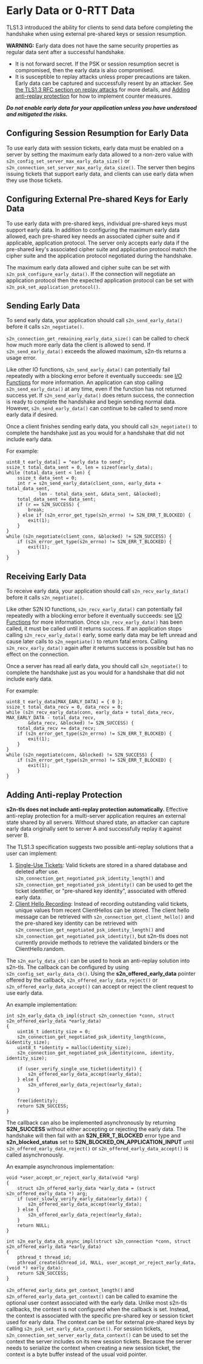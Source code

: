# Early Data or 0-RTT Data

TLS1.3 introduced the ability for clients to send data before completing the handshake when using external pre-shared keys or session resumption.

**WARNING:** Early data does not have the same security properties as regular data sent after a successful handshake.
* It is not forward secret. If the PSK or session resumption secret is compromised, then the early data is also compromised.
* It is susceptible to replay attacks unless proper precautions are taken. Early data can be captured and successfully resent by an attacker. See [the TLS1.3 RFC section on replay attacks](https://tools.ietf.org/rfc/rfc8446#appendix-E.5) for more details, and [Adding anti-replay protection](#adding-anti-replay-protection) for how to implement counter measures.

_**Do not enable early data for your application unless you have understood and mitigated the risks.**_

## Configuring Session Resumption for Early Data

To use early data with session tickets, early data must be enabled on a server by setting the maximum early data allowed to a non-zero value with `s2n_config_set_server_max_early_data_size()` or `s2n_connection_set_server_max_early_data_size()`. The server then begins issuing tickets that support early data, and clients can use early data when they use those tickets.

## Configuring External Pre-shared Keys for Early Data

To use early data with pre-shared keys, individual pre-shared keys must support early data. In addition to configuring the maximum early data allowed, each pre-shared key needs an associated cipher suite and if applicable, application protocol. The server only accepts early data if the pre-shared key's associated cipher suite and application protocol match the cipher suite and the application protocol negotiated during the handshake.

The maximum early data allowed and cipher suite can be set with `s2n_psk_configure_early_data()`. If the connection will negotiate an application protocol then the expected application protocol can be set with `s2n_psk_set_application_protocol()`.

## Sending Early Data

To send early data, your application should call `s2n_send_early_data()` before it calls `s2n_negotiate()`.

`s2n_connection_get_remaining_early_data_size()` can be called to check how much more early data the client is allowed to send. If `s2n_send_early_data()` exceeds the allowed maximum, s2n-tls returns a usage error.

Like other IO functions, `s2n_send_early_data()` can potentially fail repeatedly with a blocking error before it eventually succeeds: see [I/O Functions](./io.md) for more information. An application can stop calling `s2n_send_early_data()` at any time, even if the function has not returned success yet. If `s2n_send_early_data()` does return success, the connection is ready to complete the handshake and begin sending normal data. However, `s2n_send_early_data()` can continue to be called to send more early data if desired.

Once a client finishes sending early data, you should call `s2n_negotiate()` to complete the handshake just as you would for a handshake that did not include early data.

For example:
```
uint8_t early_data[] = "early data to send";
ssize_t total_data_sent = 0, len = sizeof(early_data);
while (total_data_sent < len) {
    ssize_t data_sent = 0;
    int r = s2n_send_early_data(client_conn, early_data + total_data_sent,
            len - total_data_sent, &data_sent, &blocked);
    total_data_sent += data_sent;
    if (r == S2N_SUCCESS) {
        break;
    } else if (s2n_error_get_type(s2n_errno) != S2N_ERR_T_BLOCKED) {
        exit(1);
    }
}
while (s2n_negotiate(client_conn, &blocked) != S2N_SUCCESS) {
    if (s2n_error_get_type(s2n_errno) != S2N_ERR_T_BLOCKED) {
        exit(1);
    }
}
```

## Receiving Early Data

To receive early data, your application should call `s2n_recv_early_data()` before it calls `s2n_negotiate()`.

Like other S2N IO functions, `s2n_recv_early_data()` can potentially fail repeatedly with a blocking error before it eventually succeeds: see [I/O Functions](./io.md) for more information. Once `s2n_recv_early_data()` has been called, it must be called until it returns success. If an application stops calling `s2n_recv_early_data()` early, some early data may be left unread and cause later calls to `s2n_negotiate()` to return fatal errors. Calling `s2n_recv_early_data()` again after it returns success is possible but has no effect on the connection.

Once a server has read all early data, you should call `s2n_negotiate()` to complete the handshake just as you would for a handshake that did not include early data.

For example:
```
uint8_t early_data[MAX_EARLY_DATA] = { 0 };
ssize_t total_data_recv = 0, data_recv = 0;
while (s2n_recv_early_data(conn, early_data + total_data_recv, MAX_EARLY_DATA - total_data_recv,
        &data_recv, &blocked) != S2N_SUCCESS) {
    total_data_recv += data_recv;
    if (s2n_error_get_type(s2n_errno) != S2N_ERR_T_BLOCKED) {
        exit(1);
    }
}
while (s2n_negotiate(conn, &blocked) != S2N_SUCCESS) {
    if (s2n_error_get_type(s2n_errno) != S2N_ERR_T_BLOCKED) {
        exit(1);
    }
}
```

## Adding Anti-replay Protection
**s2n-tls does not include anti-replay protection automatically.** Effective anti-replay protection for a multi-server application requires an external state shared by all servers. Without shared state, an attacker can capture early data originally sent to server A and successfully replay it against server B.

The TLS1.3 specification suggests two possible anti-replay solutions that a user can implement:
1. [Single-Use Tickets](https://tools.ietf.org/rfc/rfc8446#section-8.1): Valid tickets are stored in a shared database and deleted after use. `s2n_connection_get_negotiated_psk_identity_length()` and `s2n_connection_get_negotiated_psk_identity()` can be used to get the ticket identifier, or "pre-shared key identity", associated with offered early data.
2. [Client Hello Recording](https://tools.ietf.org/rfc/rfc8446#section-8.2): Instead of recording outstanding valid tickets, unique values from recent ClientHellos can be stored. The client hello message can be retrieved with `s2n_connection_get_client_hello()` and the pre-shared key identity can be retrieved with `s2n_connection_get_negotiated_psk_identity_length()` and `s2n_connection_get_negotiated_psk_identity()`, but s2n-tls does not currently provide methods to retrieve the validated binders or the ClientHello.random.

The `s2n_early_data_cb()` can be used to hook an anti-replay solution into s2n-tls. The callback can be configured by using `s2n_config_set_early_data_cb()`. Using the **s2n_offered_early_data** pointer offered by the callback, `s2n_offered_early_data_reject()` or `s2n_offered_early_data_accept()` can accept or reject the client request to use early data.

An example implementation:
```
int s2n_early_data_cb_impl(struct s2n_connection *conn, struct s2n_offered_early_data *early_data)
{
    uint16_t identity_size = 0;
    s2n_connection_get_negotiated_psk_identity_length(conn, &identity_size);
    uint8_t *identity = malloc(identity_size);
    s2n_connection_get_negotiated_psk_identity(conn, identity, identity_size);

    if (user_verify_single_use_ticket(identity)) {
        s2n_offered_early_data_accept(early_data);
    } else {
        s2n_offered_early_data_reject(early_data);
    }

    free(identity);
    return S2N_SUCCESS;
}
```

The callback can also be implemented asynchronously by returning **S2N_SUCCESS** without either accepting or rejecting the early data. The handshake will then fail with an **S2N_ERR_T_BLOCKED** error type and **s2n_blocked_status** set to **S2N_BLOCKED_ON_APPLICATION_INPUT** until `s2n_offered_early_data_reject()` or `s2n_offered_early_data_accept()` is called asynchronously.

An example asynchronous implementation:
```
void *user_accept_or_reject_early_data(void *arg)
{
    struct s2n_offered_early_data *early_data = (struct s2n_offered_early_data *) arg;
    if (user_slowly_verify_early_data(early_data)) {
        s2n_offered_early_data_accept(early_data);
    } else {
        s2n_offered_early_data_reject(early_data);
    }
    return NULL;
}

int s2n_early_data_cb_async_impl(struct s2n_connection *conn, struct s2n_offered_early_data *early_data)
{
    pthread_t thread_id;
    pthread_create(&thread_id, NULL, user_accept_or_reject_early_data, (void *) early_data);
    return S2N_SUCCESS;
}
```

`s2n_offered_early_data_get_context_length()` and `s2n_offered_early_data_get_context()` can be called to examine the optional user context associated with the early data. Unlike most s2n-tls callbacks, the context is not configured when the callback is set. Instead, the context is associated with the specific pre-shared key or session ticket used for early data. The context can be set for external pre-shared keys by calling `s2n_psk_set_early_data_context()`. For session tickets, `s2n_connection_set_server_early_data_context()` can be used to set the context the server includes on its new session tickets. Because the server needs to serialize the context when creating a new session ticket, the context is a byte buffer instead of the usual void pointer.
